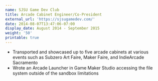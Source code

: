 ```yaml
---
name: SJSU Game Dev Club
title: Arcade Cabinet Engineer/Co-President
external_url: 'https://sjsugamedev.com/'
date: 2014-08-07T13:47:06-07:00
display_date: August 2014 - September 2015
weight: '50'
printable: true
---
```

* Transported and showcased up to five arcade cabinets at various events such as Subzero Art Faire, Maker Faire, and IndieArcade Sacramento
* Wrote an Arcade Launcher in Game Maker Studio accessing the file system outside of the sandbox limitations
